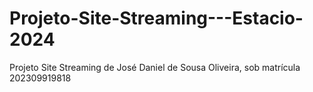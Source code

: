 # Projeto-Site-Streaming---Estacio-2024
Projeto Site Streaming de José Daniel de Sousa Oliveira, sob matrícula 202309919818
